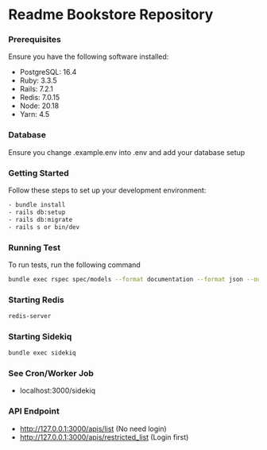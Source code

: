 # Readme Bookstore Repository

### Prerequisites
Ensure you have the following software installed:

- PostgreSQL: 16.4 
- Ruby: 3.3.5 
- Rails: 7.2.1
- Redis: 7.0.15 
- Node: 20.18
- Yarn: 4.5

### Database
Ensure you change .example.env into .env and add your database setup

### Getting Started
Follow these steps to set up your development environment:
```bash
- bundle install
- rails db:setup
- rails db:migrate
- rails s or bin/dev
```

### Running Test 
To run tests, run the following command
```bash
bundle exec rspec spec/models --format documentation --format json --out ./spec_report/rspec_report.json
```

### Starting Redis
```bash
redis-server
```

### Starting Sidekiq
```bash
bundle exec sidekiq  
```

### See Cron/Worker Job
- localhost:3000/sidekiq

### API Endpoint
- http://127.0.0.1:3000/apis/list (No need login)
- http://127.0.0.1:3000/apis/restricted_list (Login first)
